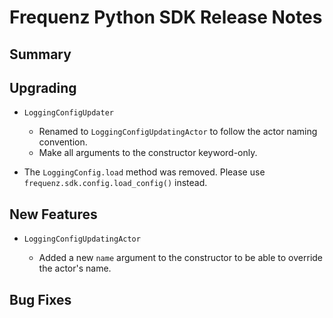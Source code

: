 # Frequenz Python SDK Release Notes

## Summary

<!-- Here goes a general summary of what this release is about -->

## Upgrading

- `LoggingConfigUpdater`

    * Renamed to `LoggingConfigUpdatingActor` to follow the actor naming convention.
    * Make all arguments to the constructor keyword-only.

- The `LoggingConfig.load` method was removed. Please use `frequenz.sdk.config.load_config()` instead.

## New Features

- `LoggingConfigUpdatingActor`

    * Added a new `name` argument to the constructor to be able to override the actor's name.

## Bug Fixes

<!-- Here goes notable bug fixes that are worth a special mention or explanation -->
